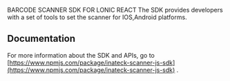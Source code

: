 BARCODE SCANNER SDK FOR LONIC REACT
The SDK provides developers with a set of tools to set the scanner for IOS,Android platforms.

## Documentation
For more information about the SDK and APIs, go to [https://www.npmjs.com/package/inateck-scanner-js-sdk](https://www.npmjs.com/package/inateck-scanner-js-sdk) .
